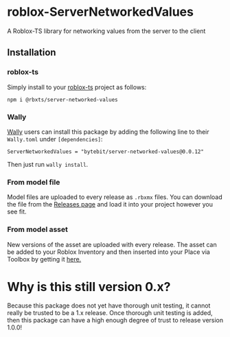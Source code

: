 # roblox-ServerNetworkedValues
A Roblox-TS library for networking values from the server to the client

## Installation
### roblox-ts
Simply install to your [roblox-ts](https://roblox-ts.com/) project as follows:
```
npm i @rbxts/server-networked-values
```

### Wally
[Wally](https://github.com/UpliftGames/wally/) users can install this package by adding the following line to their `Wally.toml` under `[dependencies]`:
```
ServerNetworkedValues = "bytebit/server-networked-values@0.0.12"
```

Then just run `wally install`.

### From model file
Model files are uploaded to every release as `.rbxmx` files. You can download the file from the [Releases page](https://github.com/Bytebit-Org/roblox-ServerNetworkedValues/releases) and load it into your project however you see fit.

### From model asset
New versions of the asset are uploaded with every release. The asset can be added to your Roblox Inventory and then inserted into your Place via Toolbox by getting it [here.](https://www.roblox.com/library/7874542045/Server-Networked-Values-Package)

# Why is this still version 0.x?
Because this package does not yet have thorough unit testing, it cannot really be trusted to be a 1.x release. Once thorough unit testing is added, then this package can have a high enough degree of trust to release version 1.0.0!
